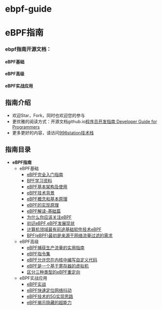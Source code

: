 # ebpf-guide
# eBPF指南
### ebpf指南开源文档：
#### eBPF基础
#### eBPF高级
#### eBPF实战应用
## 指南介绍
- 欢迎Star，Fork，同时也欢迎您的参与
- 更优雅的阅读方式：开源文档github.io[程序员开发指南 Developer Guide for Programmers](https://guide.996station.com/#/)
- 更多更好的内容，请访问[996station技术栈](https://www.996station.com)

## 指南目录
- **eBPF指南**
    - eBPF基础
        - [eBPF完全入门指南](https://guide.996station.com/#/ebpf-guide/eBPF基础/eBPF完全入门指南.md)
        - [BPF学习资料](https://guide.996station.com/#/ebpf-guide/eBPF基础/BPF学习资料.md)
        - [eBPF基本架构及使用](https://guide.996station.com/#/ebpf-guide/eBPF基础/eBPF基本架构及使用.md)
        - [eBPF技术背景](https://guide.996station.com/#/ebpf-guide/eBPF基础/eBPF技术背景.md)
        - [eBPF概念和基本原理](https://guide.996station.com/#/ebpf-guide/eBPF基础/eBPF概念和基本原理.md)
        - [eBPF的实现原理](https://guide.996station.com/#/ebpf-guide/eBPF基础/eBPF的实现原理.md)
        - [eBPF解读-基础篇](https://guide.996station.com/#/ebpf-guide/eBPF基础/eBPF解读-基础篇.md)
        - [为什么你应该关注eBPF](https://guide.996station.com/#/ebpf-guide/eBPF基础/为什么你应该关注eBPF.md)
        - [初识eBPF,eBPF发展现状](https://guide.996station.com/#/ebpf-guide/eBPF基础/初识eBPF,eBPF发展现状.md)
        - [计算机领域最有前途基础软件技术eBPF](https://guide.996station.com/#/ebpf-guide/eBPF基础/计算机领域最有前途基础软件技术eBPF.md)
        - [BPF(eBPF)最初是来源于网络流量过滤的需求](https://guide.996station.com/#/ebpf-guide/eBPF基础/BPF(eBPF)最初是来源于网络流量过滤的需求.md)
    - eBPF高级
        - [eBPF捕获生产流量的实用指南](https://guide.996station.com/#/ebpf-guide/eBPF高级/eBPF捕获生产流量的实用指南.md)
        - [eBPF指令集](https://guide.996station.com/#/ebpf-guide/eBPF高级/eBPF指令集.md)
        - [eBPF允许您在内核中编写自定义代码](https://guide.996station.com/#/ebpf-guide/eBPF高级/eBPF允许您在内核中编写自定义代码.md)
        - [eBPF是一个基于寄存器的虚拟机](https://guide.996station.com/#/ebpf-guide/eBPF高级/eBPF是一个基于寄存器的虚拟机.md)
        - [区分三种类型的eBPF重定向](https://guide.996station.com/#/ebpf-guide/eBPF高级/区分三种类型的eBPF重定向.md)
    - eBPF实战应用
        - [eBPF实战](https://guide.996station.com/#/ebpf-guide/eBPF实战应用/eBPF实战.md)
        - [eBPF快速定位网络抖动](https://guide.996station.com/#/ebpf-guide/eBPF实战应用/eBPF快速定位网络抖动.md)
        - [eBPF技术的5G实现思路](https://guide.996station.com/#/ebpf-guide/eBPF实战应用/eBPF技术的5G实现思路)
        - [eBPF揭示隐藏的超能力](https://guide.996station.com/#/ebpf-guide/eBPF实战应用/eBPF揭示隐藏的超能力.md)

